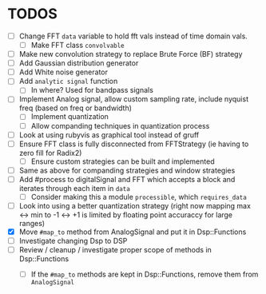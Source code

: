 # TODOS

- [ ] Change FFT `data` variable to hold fft vals instead of time domain vals. 
    - [ ] Make FFT class `convolvable`  

- [ ] Make new convolution strategy to replace Brute Force (BF) strategy
- [ ] Add Gaussian distribution generator
- [ ] Add White noise generator
- [ ] Add `analytic signal` function 
    - [ ] In where? Used for bandpass signals
- [ ] Implement Analog signal, allow custom sampling rate, include nyquist freq (based on freq or bandwidth)
    - [ ] Implement quantization
    - [ ] Allow companding techniques in quantization process
- [ ] Look at using rubyvis as graphical tool instead of gruff 
- [ ] Ensure FFT class is fully disconnected from FFTStrategy (ie having to zero fill for Radix2)
    - [ ] Ensure custom strategies can be built and implemented
- [ ] Same as above for companding strategies and window strategies
- [ ] Add #process to digitalSignal and FFT which accepts a block and iterates through each item in `data`
    - [ ] Consider making this a module `processible`, which `requires_data`
- [ ] Look into using a better quantization strategy (right now mapping max <-> min to -1 <-> +1 is limited by floating point accuraccy for large ranges)
- [x] Move `#map_to` method from AnalogSignal and put it in Dsp::Functions
- [ ] Investigate changing Dsp to DSP
- [ ] Review / cleanup / investigate proper scope of methods in Dsp::Functions
    - [ ] If the `#map_to` methods are kept in Dsp::Functions, remove them from `AnalogSignal`

